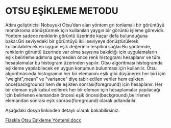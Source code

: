 # OTSU EŞİKLEME METODU
  Adını geliştiricisi Nobuyuki Otsu’dan alan yöntem gri tonlamalı bir görüntüyü monokroma dönüştürmek için kullanılan yaygın bir görüntü işleme görevidir. Yöntem sadece renklerin görüntü üzerinde kaçar defa bulunduğuna bakar.Gri seviyedeki bir görüntüyü ikili seviyeye dönüştürülerek kullanılabilecek en uygun eşik değerinin tespitini sağlar.Bu yöntemde, renklerin görüntü üzerinde var olma sayısına bakıldığı için uygulamaların eşik belirleme adımına geçmeden önce renk histogramı hesaplanır ve tüm hesaplamalar bu histogram üzerinden yapılır. Otsu algoritması histogramda eşikleme yapılabilecek en uygun konumun bulunması için kullanılır.
Otsu algoritmasında histogramın her bir elemanını eşik gibi düşünerek her biri için “weight”,mean” ve ”variance” diye tabir edilen veriler hem eşikten önce(background) hem de eşikten sonrası(foreground) için hesaplanır.
Her bir eleman eşik kabul edilerek her bir eleman için hesaplamalar yapılacağı için belirlenen elemandan öncesi eşik öncesi(background),belirlenen elemandan sonrası eşik sonrası(foreground) olarak adlandırılır. 

Aşağıdaki dosya linkinden detaylı olarak bakabilirsiniz.

[Flaskla Otsu Eşikleme Yöntemi.docx](https://github.com/leventkalkavan/flask_goruntu_isleme/files/7090999/Flaskla.Otsu.Esikleme.Yontemi.docx)

